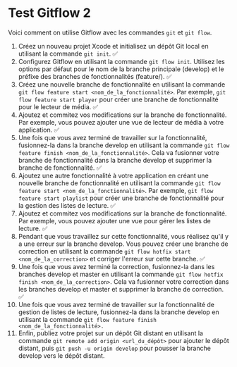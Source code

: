 # Test Gitflow 2

Voici comment on utilise Gitflow avec les commandes `git` et `git flow`.

1. Créez un nouveau projet Xcode et initialisez un dépôt Git local en utilisant la commande `git init`. ✅
2. Configurez Gitflow en utilisant la commande `git flow init`. Utilisez les options par défaut pour le nom de la branche principale (develop) et le préfixe des branches de fonctionnalités (feature/). ✅
3. Créez une nouvelle branche de fonctionnalité en utilisant la commande `git flow feature start <nom_de_la_fonctionnalité>`. Par exemple, `git flow feature start player` pour créer une branche de fonctionnalité pour le lecteur de média. ✅
4. Ajoutez et commitez vos modifications sur la branche de fonctionnalité. Par exemple, vous pouvez ajouter une vue de lecteur de média à votre application. ✅
5. Une fois que vous avez terminé de travailler sur la fonctionnalité, fusionnez-la dans la branche develop en utilisant la commande `git flow feature finish <nom_de_la_fonctionnalité>`. Cela va fusionner votre branche de fonctionnalité dans la branche develop et supprimer la branche de fonctionnalité. ✅
6. Ajoutez une autre fonctionnalité à votre application en créant une nouvelle branche de fonctionnalité en utilisant la commande `git flow feature start <nom_de_la_fonctionnalité>`. Par exemple, `git flow feature start playlist` pour créer une branche de fonctionnalité pour la gestion des listes de lecture. ✅
7. Ajoutez et commitez vos modifications sur la branche de fonctionnalité. Par exemple, vous pouvez ajouter une vue pour gérer les listes de lecture. ✅
8. Pendant que vous travaillez sur cette fonctionnalité, vous réalisez qu'il y a une erreur sur la branche develop. Vous pouvez créer une branche de correction en utilisant la commande `git flow hotfix start <nom_de_la_correction>` et corriger l'erreur sur cette branche. ✅
9. Une fois que vous avez terminé la correction, fusionnez-la dans les branches develop et master en utilisant la commande `git flow hotfix finish <nom_de_la_correction>`. Cela va fusionner votre correction dans les branches develop et master et supprimer la branche de correction. ✅
10. Une fois que vous avez terminé de travailler sur la fonctionnalité de gestion de listes de lecture, fusionnez-la dans la branche develop en utilisant la commande `git flow feature finish <nom_de_la_fonctionnalité>.`
11. Enfin, publiez votre projet sur un dépôt Git distant en utilisant la commande `git remote add origin <url_du_dépôt>` pour ajouter le dépôt distant, puis `git push -u origin develop` pour pousser la branche develop vers le dépôt distant.
